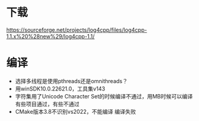 # 下载
https://sourceforge.net/projects/log4cpp/files/log4cpp-1.1.x%20%28new%29/log4cpp-1.1/
# 编译
- 选择多线程是使用pthreads还是omnithreads？
- 用winSDK10.0.22621.0，工具集v143
- 字符集用了Unicode Character Set的时候编译不通过，用MB时候可以编译
有些项目通过，有些不通过
- CMake版本3.8不识别vs2022，不能编译
编译失败